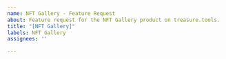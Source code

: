 ```yaml
---
name: NFT Gallery - Feature Request
about: Feature request for the NFT Gallery product on treasure.tools.
title: "[NFT Gallery]"
labels: NFT Gallery
assignees: ''

---
```



